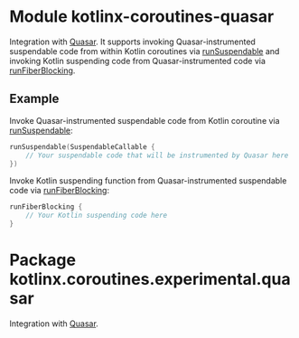 # Module kotlinx-coroutines-quasar

Integration with [Quasar](http://docs.paralleluniverse.co/quasar/).
It supports invoking Quasar-instrumented suspendable code from within Kotlin
coroutines via [runSuspendable] and invoking Kotlin suspending code from 
Quasar-instrumented code via [runFiberBlocking].

## Example

Invoke Quasar-instrumented suspendable code from Kotlin coroutine via [runSuspendable]:

```kotlin
runSuspendable(SuspendableCallable {
    // Your suspendable code that will be instrumented by Quasar here
})
```

Invoke Kotlin suspending function from Quasar-instrumented suspendable code via [runFiberBlocking]:

```kotlin
runFiberBlocking {
    // Your Kotlin suspending code here
}
```

# Package kotlinx.coroutines.experimental.quasar

Integration with [Quasar](http://docs.paralleluniverse.co/quasar/).

<!--- MODULE kotlinx-coroutines-core -->
<!--- INDEX kotlinx.coroutines.experimental -->
<!--- MODULE kotlinx-coroutines-quasar -->
<!--- INDEX kotlinx.coroutines.experimental.quasar -->
[runSuspendable]: https://kotlin.github.io/kotlinx.coroutines/kotlinx-coroutines-quasar/kotlinx.coroutines.experimental.quasar/run-suspendable.html
[runFiberBlocking]: https://kotlin.github.io/kotlinx.coroutines/kotlinx-coroutines-quasar/kotlinx.coroutines.experimental.quasar/run-fiber-blocking.html
<!--- END -->
